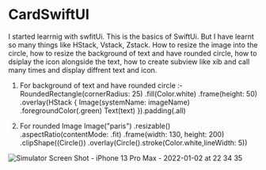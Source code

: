 # CardSwiftUI

I started learrnig with swfitUi. This is the basics of SwiftUi. But I have learnt so many things like HStack, Vstack, Zstack. 
How to resize the image into the circle, how to resize the background of text and have rounded circle, how to dsiplay the icon alongside the text, how to create subview like xib and call many times and display diffrent text and icon.

1) For background of text and have rounded circle :-
 RoundedRectangle(cornerRadius: 25)
    .fill(Color.white)
    .frame(height: 50)
    .overlay(HStack {
        Image(systemName: imageName)
            .foregroundColor(.green)
        Text(text)
    }).padding(.all)
    
2) For rounded Image
  Image("paris")
    .resizable()
    .aspectRatio(contentMode: .fit)
    .frame(width: 130, height: 200)
    .clipShape((Circle())
    .overlay(Circle().stroke(Color.white,lineWidth: 5))
    
    
 ![Simulator Screen Shot - iPhone 13 Pro Max - 2022-01-02 at 22 34 35](https://user-images.githubusercontent.com/85185631/147883470-dd79b8e5-9bcd-4a47-a7b1-c2cc934de1e7.png)




